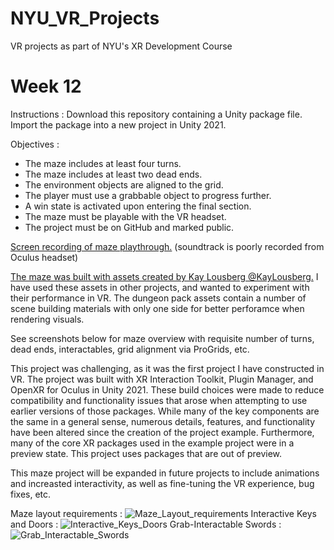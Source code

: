 # NYU_VR_Projects
 VR projects as part of NYU's XR Development Course

# Week 12
Instructions : Download this repository containing a Unity package file. Import the package into a new project in Unity 2021.

Objectives :
- The maze includes at least four turns.
- The maze includes at least two dead ends.
- The environment objects are aligned to the grid.
- The player must use a grabbable object to progress further.
- A win state is activated upon entering the final section.
- The maze must be playable with the VR headset.
- The project must be on GitHub and marked public.

[Screen recording of maze playthrough.](https://www.loom.com/share/3b6a29f0ac794e7f80f7a0138263c8e9) (soundtrack is poorly recorded from Oculus headset)

[The maze was built with assets created by Kay Lousberg @KayLousberg.](https://twitter.com/KayLousberg) I have used these assets in other projects, and wanted to experiment with their performance in VR. The dungeon pack assets contain a number of scene building materials with only one side for better perforamce when rendering visuals.

See screenshots below for maze overview with requisite number of turns, dead ends, interactables, grid alignment via ProGrids, etc.

This project was challenging, as it was the first project I have constructed in VR. The project was built with XR Interaction Toolkit, Plugin Manager, and OpenXR for Oculus in Unity 2021. These build choices were made to reduce compatibility and functionality issues that arose when attempting to use earlier versions of those packages. While many of the key components are the same in a general sense, numerous details, features, and functionality have been altered since the creation of the project example. Furthermore, many of the core XR packages used in the example project were in a preview state. This project uses packages that are out of preview.

This maze project will be expanded in future projects to include animations and increasted interactivity, as well as fine-tuning the VR experience, bug fixes, etc.

Maze layout requirements :
![Maze_Layout_requirements](https://user-images.githubusercontent.com/73659857/162364298-3eee6c70-3068-4a12-9bdf-304b74e8ccba.jpg)
Interactive Keys and Doors :
![Interactive_Keys_Doors](https://user-images.githubusercontent.com/73659857/162364319-86612c10-a695-4d61-999b-60b6323ffa76.jpg)
Grab-Interactable Swords : 
![Grab_Interactable_Swords](https://user-images.githubusercontent.com/73659857/162364321-068e504c-3c63-4a42-9204-d7006cca0acc.jpg)
